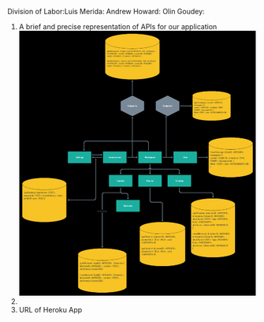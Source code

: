 Division of Labor:Luis Merida:
                  Andrew Howard:
                  Olin Goudey:

1. A brief and precise representation of APIs for our application
![Representation of API's](image.png)
2. 
3. URL of Heroku App